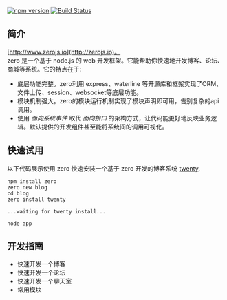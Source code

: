 
[![npm version](https://badge.fury.io/js/zero.png)](http://badge.fury.io/js/zero)
[![Build Status](https://travis-ci.org/sskyy/zero.svg?branch=master)](https://travis-ci.org/sskyy/zero)

## 简介

[http://www.zerojs.io](http://zerojs.io)。  
zero 是一个基于 node.js 的 web 开发框架。它能帮助你快速地开发博客、论坛、商城等系统。它的特点在于:

 - 底层功能完整。zero利用 express、waterline 等开源库和框架实现了ORM、文件上传、session、websocket等底层功能。
 - 模块机制强大。zero的模块运行机制实现了模块声明即可用，告别复杂的api调用。
 - 使用 *面向系统事件* 取代 *面向接口* 的架构方式，让代码能更好地反映业务逻辑。默认提供的开发组件甚至能将系统间的调用可视化。

 
## 快速试用

以下代码展示使用 zero 快速安装一个基于 zero 开发的博客系统 [twenty](http://twentyjs.com).


```
npm install zero
zero new blog
cd blog
zero install twenty

...waiting for twenty install...

node app
```

## 开发指南

 - 快速开发一个博客
 - 快速开发一个论坛
 - 快速开发一个聊天室
 - 常用模块



